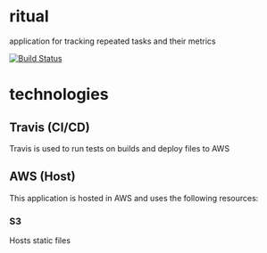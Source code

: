 # ritual
application for tracking repeated tasks and their metrics

[![Build Status](https://travis-ci.org/fongelias/ritual.svg?branch=master)](https://travis-ci.org/fongelias/ritual)

# technologies
## Travis (CI/CD)
Travis is used to run tests on builds and deploy files to AWS

## AWS (Host)
This application is hosted in AWS and uses the following resources:

### S3
Hosts static files









